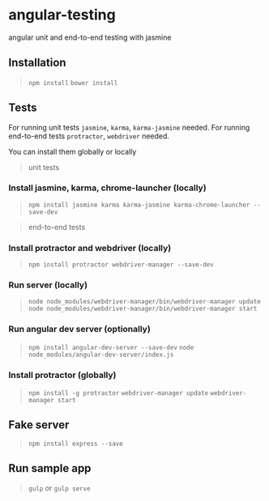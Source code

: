 # angular-testing
angular unit and end-to-end testing with jasmine

## Installation
> `npm install`
> `bower install`

## Tests
For running unit tests `jasmine`, `karma`, `karma-jasmine` needed.
For running end-to-end tests `protractor`, `webdriver` needed.

You can install them globally or locally
> unit tests

### Install jasmine, karma, chrome-launcher (locally)
> `npm install jasmine karma karma-jasmine karma-chrome-launcher --save-dev`

> end-to-end tests
### Install protractor and webdriver (locally)
> `npm install protractor webdriver-manager --save-dev`

### Run server (locally)
> `node node_modules/webdriver-manager/bin/webdriver-manager update`
> `node node_modules/webdriver-manager/bin/webdriver-manager start`

### Run angular dev server (optionally)
> `npm install angular-dev-server --save-dev`
> `node node_modules/angular-dev-server/index.js`

### Install protractor (globally)
> `npm install -g protractor`
> `webdriver-manager update`
> `webdriver-manager start`

## Fake server
> `npm install express --save`

## Run sample app
> `gulp` or `gulp serve`